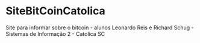 # SiteBitCoinCatolica
Site para informar sobre o bitcoin - alunos Leonardo Reis e Richard Schug - Sistemas de Informação 2 - Catolica SC
